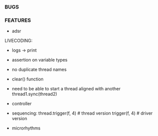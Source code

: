 ### BUGS


### FEATURES

- adsr

LIVECODING:
- logs -> print
- assertion on variable types
- no duplicate thread names
- clear() function
- need to be able to start a thread aligned with another
    thread1.sync(thread2)

- controller

- sequencing:
thread.trigger(f, 4)    # thread version
trigger(f, 4)           # driver version

- microrhythms




